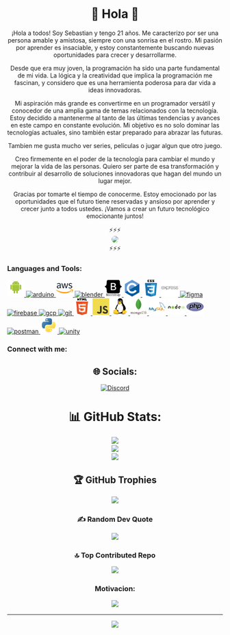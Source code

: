 <div id="header" align="center">
<h1> 👋 Hola 👋 </h1>
  <p>
    ¡Hola a todos! Soy Sebastian y tengo 21 años. Me caracterizo por ser una persona amable y amistosa, siempre con una sonrisa en el rostro. Mi pasión por aprender es insaciable, y estoy constantemente buscando nuevas oportunidades para crecer y desarrollarme.

Desde que era muy joven, la programación ha sido una parte fundamental de mi vida. La lógica y la creatividad que implica la programación me fascinan, y considero que es una herramienta poderosa para dar vida a ideas innovadoras.

Mi aspiración más grande es convertirme en un programador versátil y conocedor de una amplia gama de temas relacionados con la tecnología. Estoy decidido a mantenerme al tanto de las últimas tendencias y avances en este campo en constante evolución. Mi objetivo es no solo dominar las tecnologías actuales, sino también estar preparado para abrazar las futuras.

Tambien me gusta mucho ver series, peliculas o jugar algun que otro juego.

Creo firmemente en el poder de la tecnología para cambiar el mundo y mejorar la vida de las personas. Quiero ser parte de esa transformación y contribuir al desarrollo de soluciones innovadoras que hagan del mundo un lugar mejor.

Gracias por tomarte el tiempo de conocerme. Estoy emocionado por las oportunidades que el futuro tiene reservadas y ansioso por aprender y crecer junto a todos ustedes. ¡Vamos a crear un futuro tecnológico emocionante juntos!
  </p>
</div>

<div id="header" align="center">
⚡⚡⚡
</div>
<div id="header" align="center">
<img src="https://github.com/sbstzuluaga1111/sbstzuluaga1111/assets/133683120/3f0e51a0-ebff-4789-948d-9664bc6a9cd7" height="auto" width="400" style="border-radius:50%">
</div>
<div id="header" align="center">
⚡⚡⚡
</div>
<div id="header" align="center">
<h3 align="left">Languages and Tools:</h3>
<p align="left"> <a href="https://developer.android.com" target="_blank" rel="noreferrer"> <img src="https://raw.githubusercontent.com/devicons/devicon/master/icons/android/android-original-wordmark.svg" alt="android" width="40" height="40"/> </a> <a href="https://www.arduino.cc/" target="_blank" rel="noreferrer"> <img src="https://cdn.worldvectorlogo.com/logos/arduino-1.svg" alt="arduino" width="40" height="40"/> </a> <a href="https://aws.amazon.com" target="_blank" rel="noreferrer"> <img src="https://raw.githubusercontent.com/devicons/devicon/master/icons/amazonwebservices/amazonwebservices-original-wordmark.svg" alt="aws" width="40" height="40"/> </a> <a href="https://www.blender.org/" target="_blank" rel="noreferrer"> <img src="https://download.blender.org/branding/community/blender_community_badge_white.svg" alt="blender" width="40" height="40"/> </a> <a href="https://getbootstrap.com" target="_blank" rel="noreferrer"> <img src="https://raw.githubusercontent.com/devicons/devicon/master/icons/bootstrap/bootstrap-plain-wordmark.svg" alt="bootstrap" width="40" height="40"/> </a> <a href="https://www.cprogramming.com/" target="_blank" rel="noreferrer"> <img src="https://raw.githubusercontent.com/devicons/devicon/master/icons/c/c-original.svg" alt="c" width="40" height="40"/> </a> <a href="https://www.w3schools.com/css/" target="_blank" rel="noreferrer"> <img src="https://raw.githubusercontent.com/devicons/devicon/master/icons/css3/css3-original-wordmark.svg" alt="css3" width="40" height="40"/> </a> <a href="https://expressjs.com" target="_blank" rel="noreferrer"> <img src="https://raw.githubusercontent.com/devicons/devicon/master/icons/express/express-original-wordmark.svg" alt="express" width="40" height="40"/> </a> <a href="https://www.figma.com/" target="_blank" rel="noreferrer"> <img src="https://www.vectorlogo.zone/logos/figma/figma-icon.svg" alt="figma" width="40" height="40"/> </a> <a href="https://firebase.google.com/" target="_blank" rel="noreferrer"> <img src="https://www.vectorlogo.zone/logos/firebase/firebase-icon.svg" alt="firebase" width="40" height="40"/> </a> <a href="https://cloud.google.com" target="_blank" rel="noreferrer"> <img src="https://www.vectorlogo.zone/logos/google_cloud/google_cloud-icon.svg" alt="gcp" width="40" height="40"/> </a> <a href="https://git-scm.com/" target="_blank" rel="noreferrer"> <img src="https://www.vectorlogo.zone/logos/git-scm/git-scm-icon.svg" alt="git" width="40" height="40"/> </a> <a href="https://www.w3.org/html/" target="_blank" rel="noreferrer"> <img src="https://raw.githubusercontent.com/devicons/devicon/master/icons/html5/html5-original-wordmark.svg" alt="html5" width="40" height="40"/> </a> <a href="https://developer.mozilla.org/en-US/docs/Web/JavaScript" target="_blank" rel="noreferrer"> <img src="https://raw.githubusercontent.com/devicons/devicon/master/icons/javascript/javascript-original.svg" alt="javascript" width="40" height="40"/> </a> <a href="https://www.linux.org/" target="_blank" rel="noreferrer"> <img src="https://raw.githubusercontent.com/devicons/devicon/master/icons/linux/linux-original.svg" alt="linux" width="40" height="40"/> </a> <a href="https://www.mongodb.com/" target="_blank" rel="noreferrer"> <img src="https://raw.githubusercontent.com/devicons/devicon/master/icons/mongodb/mongodb-original-wordmark.svg" alt="mongodb" width="40" height="40"/> </a> <a href="https://www.mysql.com/" target="_blank" rel="noreferrer"> <img src="https://raw.githubusercontent.com/devicons/devicon/master/icons/mysql/mysql-original-wordmark.svg" alt="mysql" width="40" height="40"/> </a> <a href="https://nodejs.org" target="_blank" rel="noreferrer"> <img src="https://raw.githubusercontent.com/devicons/devicon/master/icons/nodejs/nodejs-original-wordmark.svg" alt="nodejs" width="40" height="40"/> </a> <a href="https://www.php.net" target="_blank" rel="noreferrer"> <img src="https://raw.githubusercontent.com/devicons/devicon/master/icons/php/php-original.svg" alt="php" width="40" height="40"/> </a> <a href="https://postman.com" target="_blank" rel="noreferrer"> <img src="https://www.vectorlogo.zone/logos/getpostman/getpostman-icon.svg" alt="postman" width="40" height="40"/> </a> <a href="https://www.python.org" target="_blank" rel="noreferrer"> <img src="https://raw.githubusercontent.com/devicons/devicon/master/icons/python/python-original.svg" alt="python" width="40" height="40"/> </a> <a href="https://unity.com/" target="_blank" rel="noreferrer"> <img src="https://www.vectorlogo.zone/logos/unity3d/unity3d-icon.svg" alt="unity" width="40" height="40"/> </a> </p>
<h3 align="left">Connect with me:</h3>
<p align="left">
</p>

## 🌐 Socials:
[![Discord](https://img.shields.io/badge/Discord-%237289DA.svg?logo=discord&logoColor=white)](https://discord.gg/zuluaga1111) 
# 📊 GitHub Stats:
![](https://github-readme-stats.vercel.app/api?username=sbstzuluaga1111&theme=chartreuse-dark&hide_border=false&include_all_commits=false&count_private=false)<br/>
![](https://github-readme-streak-stats.herokuapp.com/?user=sbstzuluaga1111&theme=chartreuse-dark&hide_border=false)<br/>
![](https://github-readme-stats.vercel.app/api/top-langs/?username=sbstzuluaga1111&theme=chartreuse-dark&hide_border=false&include_all_commits=false&count_private=false&layout=compact)

## 🏆 GitHub Trophies
![](https://github-profile-trophy.vercel.app/?username=sbstzuluaga1111&theme=nord&no-frame=false&no-bg=true&margin-w=4)

### ✍️ Random Dev Quote
![](https://quotes-github-readme.vercel.app/api?type=horizontal&theme=radical)

### 🔝 Top Contributed Repo
![](https://github-contributor-stats.vercel.app/api?username=sbstzuluaga1111&limit=5&theme=dark&combine_all_yearly_contributions=true)

### Motivacion:
<img src="pendiente" width="512px"/>

---
[![](https://visitcount.itsvg.in/api?id=sbstzuluaga1111&icon=0&color=0)](https://visitcount.itsvg.in)

<!-- Proudly created with GPRM ( https://gprm.itsvg.in ) -->




</div>
</div>
<!--
**sbstzuluaga1111/sbstzuluaga1111** is a ✨ _special_ ✨ repository because its `README.md` (this file) appears on your GitHub profile.

Here are some ideas to get you started:

- 🔭 I’m currently working on ...
- 🌱 I’m currently learning ...
- 👯 I’m looking to collaborate on ...
- 🤔 I’m looking for help with ...
- 💬 Ask me about ...
- 📫 How to reach me: ...
- 😄 Pronouns: ...
- ⚡ Fun fact: ...
-->

